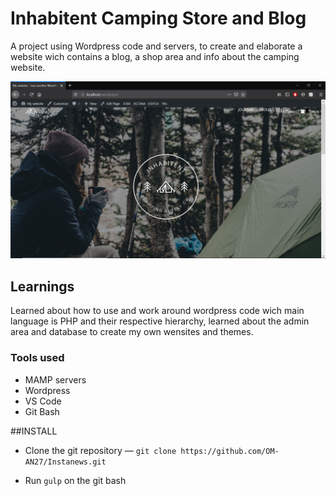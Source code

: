 # Inhabitent Camping Store and Blog

A project using Wordpress code and servers, to create and elaborate a website wich contains a blog, a shop area and info about the camping website.

![inhabitent_website](themes/Inhabitent-Project/images/inhabitent.png)

## Learnings

Learned about how to use and work around wordpress code wich main language is PHP and their respective hierarchy, learned about the admin area and database to create my own wensites and themes.

### Tools used

- MAMP servers
- Wordpress
- VS Code
- Git Bash


##INSTALL

* Clone the git repository — `git clone
  https://github.com/OM-AN27/Instanews.git`  


* Run `gulp` on the git bash 

